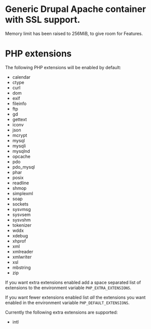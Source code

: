 
# Generic Drupal Apache container with SSL support.

Memory limit has been raised to 256MiB, to give room for Features.

# PHP extensions

The following PHP extensions will be enabled by default:

 * calendar
 * ctype
 * curl
 * dom
 * exif
 * fileinfo
 * ftp
 * gd
 * gettext
 * iconv
 * json
 * mcrypt
 * mysql
 * mysqli
 * mysqlnd
 * opcache
 * pdo
 * pdo_mysql
 * phar
 * posix
 * readline
 * shmop
 * simplexml
 * soap
 * sockets
 * sysvmsg
 * sysvsem
 * sysvshm
 * tokenizer
 * wddx
 * xdebug
 * xhprof
 * xml
 * xmlreader
 * xmlwriter
 * xsl
 * mbstring
 * zip

If you want extra extensions enabled add a space separated list of
extensions to the environment variable `PHP_EXTRA_EXTENSIONS`.

If you want fewer extensions enabled list _all_ the extensions you
want enabled in the environment variable `PHP_DEFAULT_EXTENSIONS`.

Currently the following extra extensions are supported:

 * intl
